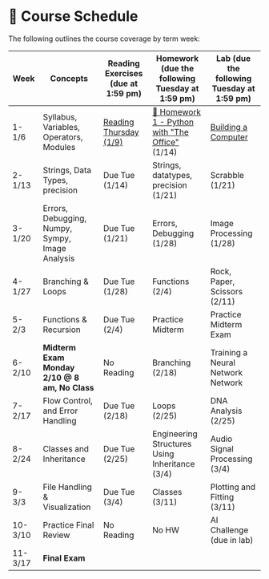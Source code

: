 # 📆 Course Schedule

The following outlines the course coverage by term week:

| Week    | Concepts                                    | Reading Exercises (due at 1:59 pm) | Homework (due the following Tuesday at 1:59 pm) | Lab (due the following Tuesday at 1:59 pm) |
| ------- | ------------------------------------------- | ---------------------------------- | ----------------------------------------------- | ------------------------------------------ |
| 1-1/6   | Syllabus, Variables, Operators, Modules     | [Reading Thursday (1/9)](../week_1/readings/index.md)                      | [🧠 Homework 1 - Python with "The Office"](../week_1/homework/1_Homework_1_Python_with_The_Office.ipynb) (1/14)                    | [Building a Computer](../week_1/lab/1_building-a-computer.md)      |
| 2-1/13  | Strings, Data Types, precision                         | Due Tue (1/14)                     | Strings, datatypes, precision  (1/21)                | Scrabble (1/21)                            |
| 3-1/20  | Errors, Debugging, Numpy, Sympy, Image Analysis          | Due Tue (1/21)                     | Errors, Debugging (1/28)                                    | Image Processing (1/28)                    |
| 4-1/27  | Branching & Loops                       | Due Tue (1/28)                     | Functions (2/4)                                 |  Rock, Paper, Scissors (2/11)             |
| 5-2/3   |   Functions & Recursion              | Due Tue (2/4)                      |               Practice Midterm                  |   Practice Midterm Exam           |
| 6-2/10  | **Midterm Exam Monday 2/10 @ 8 am, No Class**             | No Reading                         | Branching (2/18)             | Training a Neural Network Network     |
| 7-2/17  | Flow Control, and Error Handling | Due Tue (2/18)                     | Loops (2/25)                                    | DNA Analysis (2/25)                        |
| 8-2/24  | Classes and Inheritance                     | Due Tue (2/25)                     | Engineering Structures Using Inheritance (3/4)  | Audio Signal Processing (3/4)              |
| 9-3/3   | File Handling & Visualization               | Due Tue (3/4)                      | Classes (3/11)                                  | Plotting and Fitting (3/11)                |
| 10-3/10 | Practice Final Review                       | No Reading                         | No HW                                           | AI Challenge (due in lab)                  |
| 11-3/17 | **Final Exam**                              |                                    |                                                 |                                            |
